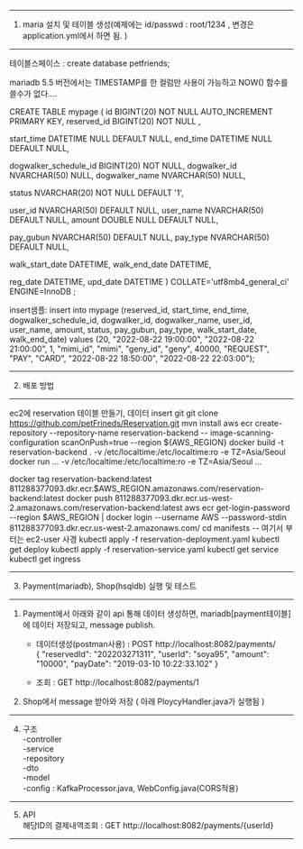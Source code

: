 ---------------------------------------------------
1. maria 설치 및 테이블 생성(예제에는 id/passwd : root/1234 , 변경은 application.yml에서 하면 됨. )
---------------------------------------------------
테이블스페이스 : create database petfriends;

mariadb 5.5 버전에서는 TIMESTAMP를 한 컬럼만 사용이 가능하고 NOW() 함수를 쓸수가 없다.... 

CREATE TABLE mypage (
id BIGINT(20) NOT NULL AUTO_INCREMENT PRIMARY KEY,
reserved_id BIGINT(20) NOT NULL ,

start_time DATETIME NULL DEFAULT NULL,
end_time DATETIME NULL DEFAULT NULL,

dogwalker_schedule_id BIGINT(20) NOT NULL,
dogwalker_id NVARCHAR(50) NULL,
dogwalker_name NVARCHAR(50) NULL,

status NVARCHAR(20) NOT NULL DEFAULT '1',

user_id NVARCHAR(50) DEFAULT NULL,
user_name NVARCHAR(50) DEFAULT NULL,
amount DOUBLE NULL DEFAULT NULL,

pay_gubun NVARCHAR(50) DEFAULT NULL,
pay_type NVARCHAR(50) DEFAULT NULL,

walk_start_date DATETIME,
walk_end_date DATETIME,

reg_date DATETIME,
upd_date DATETIME
) COLLATE='utf8mb4_general_ci' ENGINE=InnoDB ;
 
insert샘플:
insert into mypage (reserved_id, start_time, end_time, dogwalker_schedule_id, dogwalker_id, dogwalker_name, user_id, user_name, amount, status, pay_gubun, pay_type, walk_start_date, walk_end_date) 
values (20, "2022-08-22 19:00:00", "2022-08-22 21:00:00", 1, "mimi_id", "mimi", "geny_id", "geny",  40000, "REQUEST", "PAY", "CARD", "2022-08-22 18:50:00", "2022-08-22 22:03:00");


---------------------------------------------------  
2. 배포 방법
---------------------------------------------------  
ec2에 reservation 테이블 만들기, 데이터 insert 
git git clone https://github.com/petFrineds/Reservation.git
mvn install
aws ecr create-repository --repository-name reservation-backend -- image-scanning-configuration scanOnPush=true --region ${AWS_REGION}
docker build -t reservation-backend . -v /etc/localtime:/etc/localtime:ro -e TZ=Asia/Seoul
docker run ... -v /etc/localtime:/etc/localtime:ro -e TZ=Asia/Seoul ...

docker tag reservation-backend:latest 811288377093.dkr.ecr.$AWS_REGION.amazonaws.com/reservation-backend:latest
docker push 811288377093.dkr.ecr.us-west-2.amazonaws.com/reservation-backend:latest
aws ecr get-login-password --region $AWS_REGION | docker login --username AWS --password-stdin 811288377093.dkr.ecr.us-west-2.amazonaws.com/
cd manifests
-- 여기서 부터는 ec2-user 사경
kubectl apply -f reservation-deployment.yaml
kubectl get deploy
kubectl apply -f reservation-service.yaml
kubectl get service
kubectl get ingress

--------------------------------------------------  
3. Payment(mariadb), Shop(hsqldb) 실행 및 테스트  
--------------------------------------------------  
1) Payment에서 아래와 같이 api 통해 데이터 생성하면, mariadb[payment테이블]에 데이터 저장되고, message publish.  
    - 데이터생성(postman사용) : POST http://localhost:8082/payments/   
                              { "reservedId": "202203271311", "userId": "soya95", "amount": "10000", "payDate": "2019-03-10 10:22:33.102" }  

    - 조회 : GET http://localhost:8082/payments/1  

3) Shop에서 message 받아와 저장 ( 아래 PloycyHandler.java가 실행됨 )  

--------------------------------------------------  
4. 구조   
   -controller  
   -service  
   -repository  
   -dto  
   -model  
   -config : KafkaProcessor.java, WebConfig.java(CORS적용)  
--------------------------------------------------  
5. API  
   해당ID의 결제내역조회 : GET http://localhost:8082/payments/{userId}   
--------------------------------------------------  
